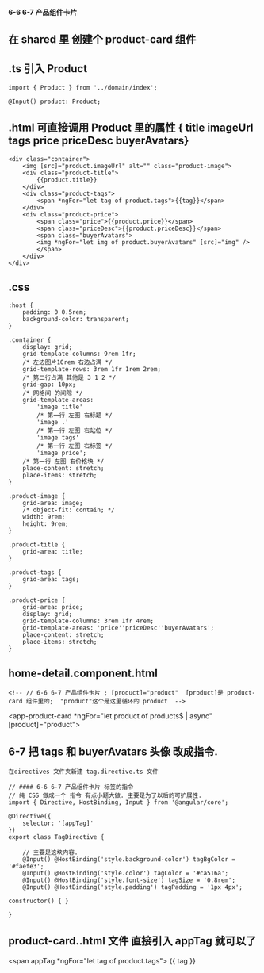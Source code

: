 #### 6-6 6-7 产品组件卡片   

##  在 shared 里 创建个 product-card 组件
##   .ts 引入 Product
    import { Product } from '../domain/index';

    @Input() product: Product;

##  .html 可直接调用  Product 里的属性 { title imageUrl tags price priceDesc buyerAvatars}

    <div class="container">
        <img [src]="product.imageUrl" alt="" class="product-image">
        <div class="product-title">
            {{product.title}}
        </div>
        <div class="product-tags">
            <span *ngFor="let tag of product.tags">{{tag}}</span>
        </div>
        <div class="product-price">
            <span class="price">{{product.price}}</span>
            <span class="priceDesc">{{product.priceDesc}}</span>
            <span class="buyerAvatars">
            <img *ngFor="let img of product.buyerAvatars" [src]="img" />
            </span>
        </div>
    </div>


##  .css
    :host {
        padding: 0 0.5rem;
        background-color: transparent;
    }

    .container {
        display: grid;
        grid-template-columns: 9rem 1fr;
        /* 左边图片10rem 右边占满 */
        grid-template-rows: 3rem 1fr 1rem 2rem;
        /* 第二行占满 其他是 3 1 2 */
        grid-gap: 10px;
        /* 网格间 的间隙 */
        grid-template-areas:
            'image title'
            /* 第一行 左图 右标题 */
            'image .'
            /* 第一行 左图 右站位 */
            'image tags'
            /* 第一行 左图 右标签 */
            'image price';
        /* 第一行 左图 右价格块 */
        place-content: stretch;
        place-items: stretch;
    }

    .product-image {
        grid-area: image;
        /* object-fit: contain; */
        width: 9rem;
        height: 9rem;
    }

    .product-title {
        grid-area: title;
    }

    .product-tags {
        grid-area: tags;
    }

    .product-price {
        grid-area: price;
        display: grid;
        grid-template-columns: 3rem 1fr 4rem;
        grid-template-areas: 'price''priceDesc''buyerAvatars';
        place-content: stretch;
        place-items: stretch;
    }



##  home-detail.component.html
    <!-- // 6-6 6-7 产品组件卡片 ; [product]="product"  [product]是 product-card 组件里的;  "product"这个是这里循环的 product  -->
  <app-product-card *ngFor="let product of products$ | async" [product]="product">
  </app-product-card>

##  6-7 把 tags 和 buyerAvatars 头像 改成指令.
    在directives 文件夹新建 tag.directive.ts 文件

    // #### 6-6 6-7 产品组件卡片 标签的指令
    // 纯 CSS 做成一个 指令 有点小题大做. 主要是为了以后的可扩展性.
    import { Directive, HostBinding, Input } from '@angular/core';

    @Directive({
        selector: '[appTag]'
    })
    export class TagDirective {

        // 主要是这块内容.
        @Input() @HostBinding('style.background-color') tagBgColor = '#faefe3';
        @Input() @HostBinding('style.color') tagColor = '#ca516a';
        @Input() @HostBinding('style.font-size') tagSize = '0.8rem';
        @Input() @HostBinding('style.padding') tagPadding = '1px 4px';

    constructor() { }

    }

##  product-card..html 文件 直接引入 appTag 就可以了
 <span appTag *ngFor="let tag of product.tags">
      {{ tag }}
    </span>


